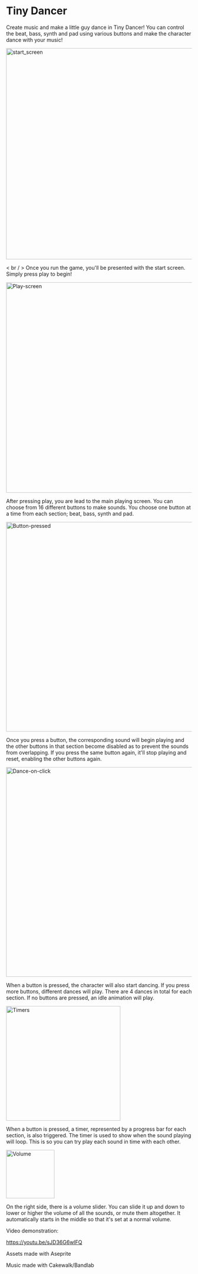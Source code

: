 # Tiny Dancer

Create music and make a little guy dance in Tiny Dancer! 
You can control the beat, bass, synth and pad using various buttons and make the character dance with your music!






<img width="571" alt="start_screen" src="https://github.com/user-attachments/assets/8ec01ed4-490f-4e84-ae6d-6274ae142b5d">

< br / >
Once you run the game, you'll be presented with the start screen. Simply press play to begin!



<img width="569" alt="Play-screen" src="https://github.com/user-attachments/assets/7705f0bd-b670-4aa2-9f5f-07bdf365cb83">



After pressing play, you are lead to the main playing screen. You can choose from 16 different buttons to make sounds. You choose one button at a time from each section; beat, bass, synth and pad.




<img width="567" alt="Button-pressed" src="https://github.com/user-attachments/assets/44c67f1e-45be-4cfa-8421-3025f3397403">



Once you press a button, the corresponding sound will begin playing and the other buttons in that section become disabled as to prevent the sounds from overlapping. If you press the same button again, it'll stop playing and reset, enabling the other buttons again.




<img width="567" alt="Dance-on-click" src="https://github.com/user-attachments/assets/7ef9792b-977f-412a-81f7-aa536d3eb3e5">



When a button is pressed, the character will also start dancing. If you press more buttons, different dances will play. There are 4 dances in total for each section. If no buttons are pressed, an idle animation will play.




<img width="310" alt="Timers" src="https://github.com/user-attachments/assets/6b1b7f4d-e615-4ef2-8337-1b3eb8e30224">



When a button is pressed, a timer, represented by a progress bar for each section, is also triggered. The timer is used to show when the sound playing will loop. This is so you can try play each sound in time with each other. 




<img width="131" alt="Volume" src="https://github.com/user-attachments/assets/a8b5c75a-dcb7-4aa8-9b39-49b788337ad9">




On the right side, there is a volume slider. You can slide it up and down to lower or higher the volume of all the sounds, or mute them altogether. It automatically starts in the middle so that it's set at a normal volume.



Video demonstration:

https://youtu.be/sJD36G6wlFQ



Assets made with Aseprite

Music made with Cakewalk/Bandlab
